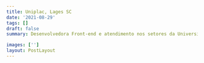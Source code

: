 ```yaml
---
title: Uniplac, Lages SC
date: '2021-08-29'
tags: []
draft: false
summary: Desenvolvedora Front-end e atendimento nos setores da Universidade do Planalto Catarinense.

images: ['']
layout: PostLayout
---
```

